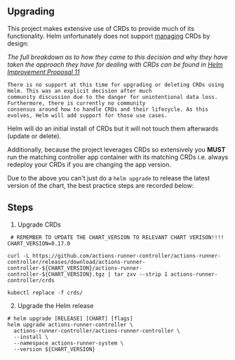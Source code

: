 ## Upgrading

This project makes extensive use of CRDs to provide much of its functionality. Helm unfortunately does not support [managing](https://helm.sh/docs/chart_best_practices/custom_resource_definitions/) CRDs by design:

_The full breakdown as to how they came to this decision and why they have taken the approach they have for dealing with CRDs can be found in [Helm Improvement Proposal 11](https://github.com/helm/community/blob/main/hips/hip-0011.md)_

```
There is no support at this time for upgrading or deleting CRDs using Helm. This was an explicit decision after much 
community discussion due to the danger for unintentional data loss. Furthermore, there is currently no community 
consensus around how to handle CRDs and their lifecycle. As this evolves, Helm will add support for those use cases.
```

Helm will do an initial install of CRDs but it will not touch them afterwards (update or delete).

Additionally, because the project leverages CRDs so extensively you **MUST** run the matching controller app container with its matching CRDs i.e. always redeploy your CRDs if you are changing the app version.

Due to the above you can't just do a `helm upgrade` to release the latest version of the chart, the best practice steps are recorded below:

## Steps

1. Upgrade CRDs

```shell
 # REMEMBER TO UPDATE THE CHART_VERSION TO RELEVANT CHART VERISON!!!!
CHART_VERSION=0.17.0

curl -L https://github.com/actions-runner-controller/actions-runner-controller/releases/download/actions-runner-controller-${CHART_VERSION}/actions-runner-controller-${CHART_VERSION}.tgz | tar zxv --strip 1 actions-runner-controller/crds

kubectl replace -f crds/
```

2. Upgrade the Helm release

```shell
# helm upgrade [RELEASE] [CHART] [flags]
helm upgrade actions-runner-controller \
  actions-runner-controller/actions-runner-controller \
  --install \
  --namespace actions-runner-system \
  --version ${CHART_VERSION}
```
